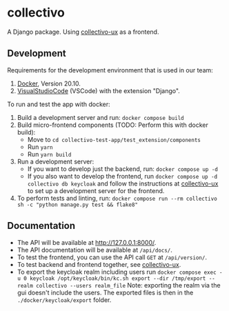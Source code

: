 # collectivo

A Django package. Using [collectivo-ux](https://github.com/MILA-Wien/collectivo-ux/) as a frontend.

## Development

Requirements for the development environment that is used in our team:

1. [Docker](https://www.docker.com/), Version 20.10.
2. [VisualStudioCode](https://code.visualstudio.com/) (VSCode) with the extension "Django".

To run and test the app with docker:

1. Build a development server and run: `docker compose build`
2. Build micro-frontend components (TODO: Perform this with docker build):
    - Move to `cd collectivo-test-app/test_extension/components`
    - Run `yarn`
    - Run `yarn build`
3. Run a development server:
    - If you want to develop just the backend, run: `docker compose up -d`
    - If you also want to develop the frontend, run `docker compose up -d collectivo db keycloak` and follow the instructions at [collectivo-ux](https://github.com/MILA-Wien/collectivo-ux/) to set up a development server for the frontend.
4. To perform tests and linting, run: `docker compose run --rm collectivo sh -c "python manage.py test && flake8"`

## Documentation

- The API will be available at http://127.0.0.1:8000/.
- The API documentation will be available at `/api/docs/`.
- To test the frontend, you can use the API call `GET` at `/api/version/`.
- To test backend and frontend together, see [collectivo-ux](https://github.com/MILA-Wien/collectivo-ux).
- To export the keycloak realm including users run `docker compose exec -u 0 keycloak /opt/keycloak/bin/kc.sh export --dir /tmp/export --realm collectivo --users realm_file` Note: exporting the realm via the gui doesn't include the users. The exported files is then in the `./docker/keycloak/export` folder.
